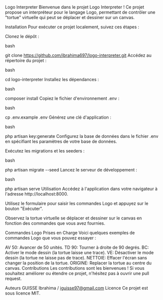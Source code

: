 Logo Interpreter
Bienvenue dans le projet Logo Interpreter ! Ce projet propose un interpréteur pour le langage Logo, permettant de contrôler une "tortue" virtuelle qui peut se déplacer et dessiner sur un canvas.

Installation
Pour exécuter ce projet localement, suivez ces étapes :

Clonez le dépôt :

bash

git clone https://github.com/ibrahima697/logo-interpreter.git
Accédez au répertoire du projet :

bash

cd logo-interpreter
Installez les dépendances :

bash

composer install
Copiez le fichier d'environnement .env :

bash

cp .env.example .env
Générez une clé d'application :

bash

php artisan key:generate
Configurez la base de données dans le fichier .env en spécifiant les paramètres de votre base de données.

Exécutez les migrations et les seeders :

bash

php artisan migrate --seed
Lancez le serveur de développement :

bash

php artisan serve
Utilisation
Accédez à l'application dans votre navigateur à l'adresse http://localhost:8000.

Utilisez le formulaire pour saisir les commandes Logo et appuyez sur le bouton "Exécuter".

Observez la tortue virtuelle se déplacer et dessiner sur le canvas en fonction des commandes que vous avez fournies.

Commandes Logo Prises en Charge
Voici quelques exemples de commandes Logo que vous pouvez essayer :

AV 50: Avancer de 50 unités.
TD 90: Tourner à droite de 90 degrés.
BC: Activer le mode dessin (la tortue laisse une trace).
VE: Désactiver le mode dessin (la tortue ne laisse pas de trace).
NETTOIE: Effacer l'écran sans changer la position de la tortue.
ORIGINE: Replacer la tortue au centre du canvas.
Contributions
Les contributions sont les bienvenues ! Si vous souhaitez améliorer ou étendre ce projet, n'hésitez pas à ouvrir une pull request.

Auteurs
GUISSE Ibrahima / iguisse97@gmail.com
Licence
Ce projet est sous licence MIT.
